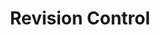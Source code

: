 ---
layout: post
title: Revision Control
category: "2. Exploring Projects on Omnibuilds"
weight: 4
---